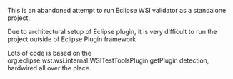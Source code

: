 This is an abandoned attempt to run Eclipse WSI validator as a standalone project.

Due to architectural setup of Eclipse plugin, it is very difficult to run the project outside of Eclipse Plugin framework

Lots of code is based on the org.eclipse.wst.wsi.internal.WSITestToolsPlugin.getPlugin detection, hardwired all over the place.